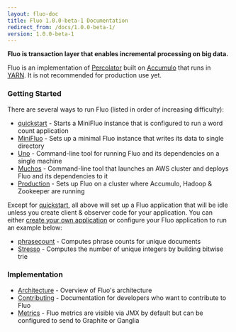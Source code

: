 ```yaml
---
layout: fluo-doc
title: Fluo 1.0.0-beta-1 Documentation
redirect_from: /docs/1.0.0-beta-1/
version: 1.0.0-beta-1
---
```


**Fluo is transaction layer that enables incremental processing on big data.**

Fluo is an implementation of [Percolator] built on [Accumulo] that runs in [YARN]. 
It is not recommended for production use yet.

### Getting Started

There are several ways to run Fluo (listed in order of increasing difficulty):

* [quickstart] - Starts a MiniFluo instance that is configured to run a word count application
* [MiniFluo] - Sets up a minimal Fluo instance that writes its data to single directory
* [Uno] - Command-line tool for running Fluo and its dependencies on a single machine
* [Muchos] - Command-line tool that launches an AWS cluster and deploys Fluo and its dependencies to it
* [Production] - Sets up Fluo on a cluster where Accumulo, Hadoop & Zookeeper are running

Except for [quickstart], all above will set up a Fluo application that will be idle unless you
create client & observer code for your application.  You can either [create your own
application][applications] or configure your Fluo application to run an example below:

* [phrasecount] - Computes phrase counts for unique documents
* [Stresso] - Computes the number of unique integers by building bitwise trie

### Implementation

* [Architecture] - Overview of Fluo's architecture
* [Contributing] - Documentation for developers who want to contribute to Fluo
* [Metrics] - Fluo metrics are visible via JMX by default but can be configured to send to Graphite or Ganglia

[Accumulo]: http://accumulo.apache.org
[Percolator]: http://research.google.com/pubs/pub36726.html
[YARN]: http://hadoop.apache.org/docs/r2.5.1/hadoop-yarn/hadoop-yarn-site/YARN.html
[quickstart]: https://github.com/astralway/quickstart
[Uno]: https://github.com/astralway/uno
[Muchos]: https://github.com/astralway/muchos
[phrasecount]: https://github.com/astralway/phrasecount
[Stresso]: https://github.com/astralway/stresso
[MiniFluo]: /docs/fluo/1.0.0-beta-1/mini-fluo-setup/
[Production]: /docs/fluo/1.0.0-beta-1/prod-fluo-setup/
[applications]: /docs/fluo/1.0.0-beta-1/applications/
[Metrics]: /docs/fluo/1.0.0-beta-1/metrics/
[Contributing]: /docs/fluo/1.0.0-beta-1/contributing/
[Architecture]: /docs/fluo/1.0.0-beta-1/architecture/
